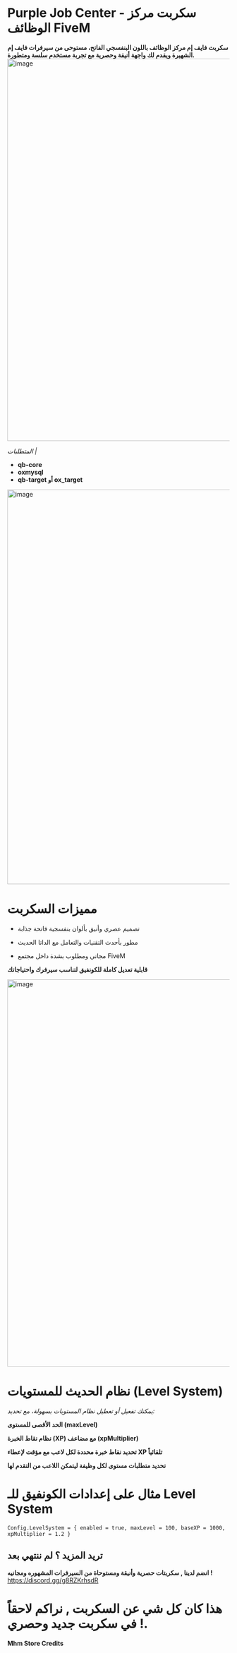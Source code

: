 # Purple Job Center - سكربت مركز الوظائف FiveM
**سكربت فايف إم مركز الوظائف باللون البنفسجي الفاتح، مستوحى من سيرفرات فايف إم الشهيرة ويقدم لك واجهة أنيقة وحصرية مع تجربة مستخدم سلسة ومتطورة.**
<img width="1553" height="867" alt="image" src="https://github.com/user-attachments/assets/833366b8-53d0-4bc5-adbb-c149db37af8b" />


*المتطلبات |*
- **qb-core**
- **oxmysql**
- **qb-target أو ox_target**

<img width="1324" height="895" alt="image" src="https://github.com/user-attachments/assets/20f48575-743e-4afb-b1c4-27b174ffd1df" />

# مميزات السكربت

- تصميم عصري وأنيق بألوان بنفسجية فاتحة جذابة

- مطور بأحدث التقنيات والتعامل مع الداتا الحديث

- مجاني ومطلوب بشدة داخل مجتمع FiveM

**قابلية تعديل كاملة للكونفيق لتناسب سيرفرك واحتياجاتك**

<img width="1267" height="878" alt="image" src="https://github.com/user-attachments/assets/a69b4a05-1177-4ea3-b76c-f3e8d7b93f1e" />


# نظام الحديث للمستويات (Level System)
*يمكنك تفعيل أو تعطيل نظام المستويات بسهولة، مع تحديد:*

**الحد الأقصى للمستوى (maxLevel)**

**نظام نقاط الخبرة (XP) مع مضاعف (xpMultiplier)**

**تحديد نقاط خبرة محددة لكل لاعب مع مؤقت لإعطاء XP تلقائياً**

**تحديد متطلبات مستوى لكل وظيفة ليتمكن اللاعب من التقدم لها**

# مثال على إعدادات الكونفيق للـ Level System

`Config.LevelSystem = {
    enabled = true,
    maxLevel = 100,
    baseXP = 1000,
    xpMultiplier = 1.2
}`

## تريد المزيد ؟ لم ننتهي بعد
**انضم لدينا , سكربتات حصرية وأنيقة ومستوحاة من السيرفرات المشهوره ومجانيه !**
https://discord.gg/g8RZKrhsdR

# هذا كان كل شي عن السكربت , نراكم لاحقاً في سكربت جديد وحصري !.

**Mhm Store Credits**
